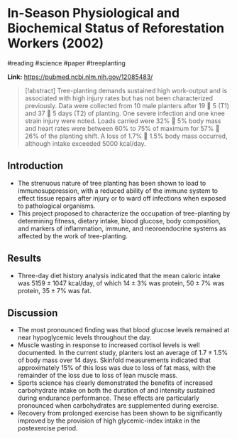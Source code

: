 # In-Season Physiological and Biochemical Status of Reforestation Workers (2002)
#reading #science #paper #treeplanting

**Link:** https://pubmed.ncbi.nlm.nih.gov/12085483/

>[!abstract]
>Tree-planting demands sustained high work-output and is associated with high injury rates but has not been characterized previously. Data were collected from 10 male planters after 19  5 (T1) and 37  5 days (T2) of planting. One severe infection and one knee strain injury were noted. Loads carried were 32%  5% body mass and heart rates were between 60% to 75% of maximum for 57%  26% of the planting shift. A loss of 1.7%  1.5% body mass occurred, although intake exceeded 5000 kcal/day.

## Introduction
- The strenuous nature of tree planting has been shown to load to immunosuppression, with a reduced ability of the immune system to effect tissue repairs after injury or to ward off infections when exposed to pathological organisms.
- This project proposed to characterize the occupation of tree-planting by determining fitness, dietary intake, blood glucose, body composition, and markers of inflammation, immune, and neoroendocrine systems as affected by the work of tree-planting.

## Results
- Three-day diet history analysis indicated that the mean caloric intake was $5159 \pm 1047$ kcal/day, of which $14 \pm 3$% was protein, $50 \pm 7$% was protein, $35 \pm 7$% was fat.

## Discussion
- The most pronounced finding was that blood glucose levels remained at near hypoglycemic levels throughout the day.
- Muscle wasting in response to increased cortisol levels is well documented. In the current study, planters lost an average of $1.7 \pm 1.5$% of body mass over 14 days. Skinfold measurements indicated that approximately 15% of this loss was due to loss of fat mass, with the remainder of the loss due to loss of lean muscle mass.
- Sports science has clearly demonstrated the benefits of increased carbohydrate intake on both the duration of and intensity sustained during endurance performance. These effects are particularly pronounced when carbohydrates are supplemented during exercise.
- Recovery from prolonged exercise has been shown to be significantly improved by the provision of high glycemic-index intake in the postexercise period.